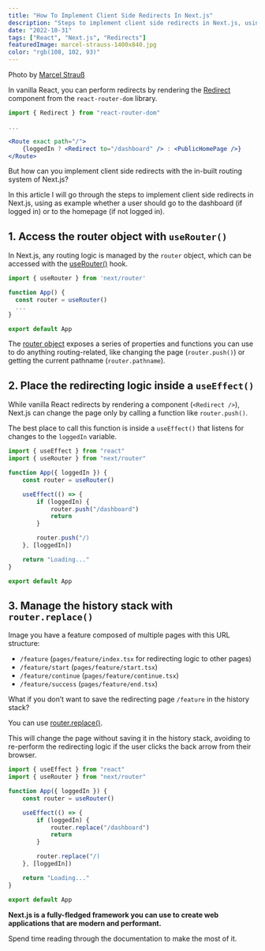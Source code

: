 ```yaml
---
title: "How To Implement Client Side Redirects In Next.js"
description: "Steps to implement client side redirects in Next.js, using as example whether a user should go to the dashboard (if logged in) or to the homepage (if not logged in)."
date: "2022-10-31"
tags: ["React", "Next.js", "Redirects"]
featuredImage: marcel-strauss-1400x840.jpg
color: "rgb(108, 102, 93)"
---
```


<figcaption>
    <p>Photo by <a href="https://unsplash.com/photos/G30jlFPt-wg" target="_blank">Marcel Strauß</a></p>
</figcaption>

In vanilla React, you can perform redirects by rendering the [Redirect](https://v5.reactrouter.com/web/api/Redirect) component from the `react-router-dom` library.

```jsx
import { Redirect } from "react-router-dom"

...

<Route exact path="/">
    {loggedIn ? <Redirect to="/dashboard" /> : <PublicHomePage />}
</Route>
```

But how can you implement client side redirects with the in-built routing system of Next.js?

In this article I will go through the steps to implement client side redirects in Next.js, using as example whether a user should go to the dashboard (if logged in) or to the homepage (if not logged in).

## 1. Access the router object with `useRouter()`

In Next.js, any routing logic is managed by the `router` object, which can be accessed with the [useRouter()](https://nextjs.org/docs/api-reference/next/router) hook.

```jsx
import { useRouter } from 'next/router'

function App() {
  const router = useRouter()
  ...
}

export default App
```

The [router object](https://nextjs.org/docs/api-reference/next/router#router-object) exposes a series of properties and functions you can use to do anything routing-related, like changing the page (`router.push()`) or getting the current pathname (`router.pathname`).

## 2. Place the redirecting logic inside a `useEffect()`

While vanilla React redirects by rendering a component (`<Redirect />`), Next.js can change the page only by calling a function like `router.push()`.

The best place to call this function is inside a `useEffect()` that listens for changes to the `loggedIn` variable.

```jsx
import { useEffect } from "react"
import { useRouter } from "next/router"

function App({ loggedIn }) {
    const router = useRouter()

    useEffect(() => {
        if (loggedIn) {
            router.push("/dashboard")
            return
        }

        router.push("/)
    }, [loggedIn])

    return "Loading..."
}

export default App
```

## 3. Manage the history stack with `router.replace()`

Image you have a feature composed of multiple pages with this URL structure:

<!-- | URL | File | Purpose |
| ---------------- | ----------------------- | Redirecting route |
| /feature | pages/feature/index.ts | Page |
| /feature/start | pages/feature/start.ts | Page |
| /feature/middle | pages/feature/middle.ts | Page |
| /feature/end | pages/feature/end.ts | Page | -->

-   `/feature` (`pages/feature/index.tsx` for redirecting logic to other pages)
-   `/feature/start` (`pages/feature/start.tsx`)
-   `/feature/continue` (`pages/feature/continue.tsx`)
-   `/feature/success` (`pages/feature/end.tsx`)

What if you don’t want to save the redirecting page `/feature` in the history stack?

You can use [router.replace()](https://nextjs.org/docs/api-reference/next/router#routerreplace).

This will change the page without saving it in the history stack, avoiding to re-perform the redirecting logic if the user clicks the back arrow from their browser.

```jsx
import { useEffect } from "react"
import { useRouter } from "next/router"

function App({ loggedIn }) {
    const router = useRouter()

    useEffect(() => {
        if (loggedIn) {
            router.replace("/dashboard")
            return
        }

        router.replace("/)
    }, [loggedIn])

    return "Loading..."
}

export default App
```

**Next.js is a fully-fledged framework you can use to create web applications that are modern and performant.**

Spend time reading through the documentation to make the most of it.
